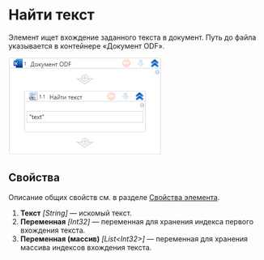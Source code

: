# Найти текст

Элемент ищет вхождение заданного текста в документ. Путь до файла указывается в контейнере «Документ ODF».

![](../../../../resources/activities/extra/odf-oxml/doc/odf-find-text.png)


## Свойства

Описание общих свойств см. в разделе [Свойства элемента](https://docs.primo-rpa.ru/primo-rpa/primo-studio/process/elements#svoistva-elementa).


1. **Текст** *[String]* — искомый текст.  
2. **Переменная** *[Int32]* — переменная для хранения индекса первого вхождения текста. 
3. **Переменная (массив)** *[List\<Int32>]* — переменная для хранения массива индексов вхождения текста.


